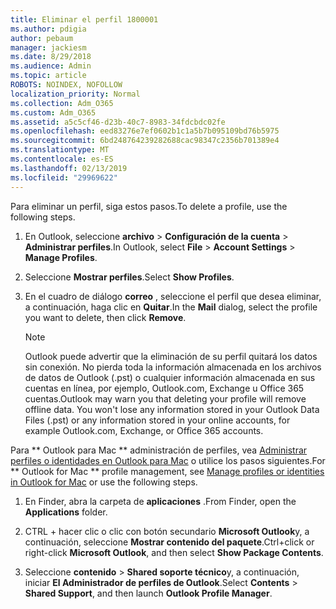 ```yaml
---
title: Eliminar el perfil 1800001
ms.author: pdigia
author: pebaum
manager: jackiesm
ms.date: 8/29/2018
ms.audience: Admin
ms.topic: article
ROBOTS: NOINDEX, NOFOLLOW
localization_priority: Normal
ms.collection: Adm_O365
ms.custom: Adm_O365
ms.assetid: a5c5cf46-d23b-40c7-8983-34fdcbdc02fe
ms.openlocfilehash: eed83276e7ef0602b1c1a5b7b095109bd76b5975
ms.sourcegitcommit: 6bd248764239282688cac98347c2356b701389e4
ms.translationtype: MT
ms.contentlocale: es-ES
ms.lasthandoff: 02/13/2019
ms.locfileid: "29969622"
---
```

<span data-ttu-id="5f294-102">Para eliminar un perfil, siga estos pasos.</span><span class="sxs-lookup"><span data-stu-id="5f294-102">To delete a profile, use the following steps.</span></span>
  
1. <span data-ttu-id="5f294-103">En Outlook, seleccione **archivo** \> **Configuración de la cuenta** \> **Administrar perfiles**.</span><span class="sxs-lookup"><span data-stu-id="5f294-103">In Outlook, select **File** \> **Account Settings** \> **Manage Profiles**.</span></span>
    
2. <span data-ttu-id="5f294-104">Seleccione **Mostrar perfiles**.</span><span class="sxs-lookup"><span data-stu-id="5f294-104">Select **Show Profiles**.</span></span>
    
3. <span data-ttu-id="5f294-105">En el cuadro de diálogo **correo** , seleccione el perfil que desea eliminar, a continuación, haga clic en **Quitar**.</span><span class="sxs-lookup"><span data-stu-id="5f294-105">In the **Mail** dialog, select the profile you want to delete, then click **Remove**.</span></span>
    
    > [!NOTE]
    > <span data-ttu-id="5f294-p101">Outlook puede advertir que la eliminación de su perfil quitará los datos sin conexión. No pierda toda la información almacenada en los archivos de datos de Outlook (.pst) o cualquier información almacenada en sus cuentas en línea, por ejemplo, Outlook.com, Exchange u Office 365 cuentas.</span><span class="sxs-lookup"><span data-stu-id="5f294-p101">Outlook may warn you that deleting your profile will remove offline data. You won't lose any information stored in your Outlook Data Files (.pst) or any information stored in your online accounts, for example Outlook.com, Exchange, or Office 365 accounts.</span></span> 
  
<span data-ttu-id="5f294-108">Para \*\* Outlook para Mac \*\* administración de perfiles, vea [Administrar perfiles o identidades en Outlook para Mac](https://support.office.com/article/fed2a955-74df-4a24-bef6-78a426958c4c.aspx) o utilice los pasos siguientes.</span><span class="sxs-lookup"><span data-stu-id="5f294-108">For \*\* Outlook for Mac \*\* profile management, see [Manage profiles or identities in Outlook for Mac](https://support.office.com/article/fed2a955-74df-4a24-bef6-78a426958c4c.aspx) or use the following steps.</span></span> 
  
1. <span data-ttu-id="5f294-109">En Finder, abra la carpeta de **aplicaciones** .</span><span class="sxs-lookup"><span data-stu-id="5f294-109">From Finder, open the **Applications** folder.</span></span> 
    
2. <span data-ttu-id="5f294-110">CTRL + hacer clic o clic con botón secundario **Microsoft Outlook**y, a continuación, seleccione **Mostrar contenido del paquete**.</span><span class="sxs-lookup"><span data-stu-id="5f294-110">Ctrl+click or right-click **Microsoft Outlook**, and then select **Show Package Contents**.</span></span>
    
3. <span data-ttu-id="5f294-111">Seleccione **contenido** \> **Shared soporte técnico**y, a continuación, iniciar **El Administrador de perfiles de Outlook**.</span><span class="sxs-lookup"><span data-stu-id="5f294-111">Select **Contents** \> **Shared Support**, and then launch **Outlook Profile Manager**.</span></span>
    


